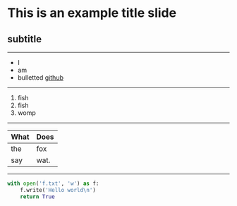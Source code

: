 # This is an example title slide
## subtitle

***

- I
- am
- bulletted [github](https://github.com/asottile)

***

1. fish
2. fish
3. womp

***

| What | Does |
| ---- | ---- |
| the  | fox  |
| say  | wat. |

***

```python
with open('f.txt', 'w') as f:
    f.write('Hello world\n')
    return True
```
